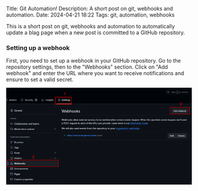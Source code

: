 Title: Git Automation!
Description: A short post on git, webhooks and automation.
Date: 2024-04-21 18:22
Tags: git, automation, webhooks

This is a short post on git, webhooks and automation to automatically update a blag page when 
a new post is committed to a GitHub repository.

### Setting up a webhook

First, you need to set up a webhook in your GitHub repository. Go to the repository settings, 
then to the "Webhooks" section. Click on "Add webhook" and enter the URL where you want to receive notifications and 
ensure to set a valid secret.

<img alt="Webhook settings" src="./git-automation-photos/Git Webhooks 01.png" class="responsive">




